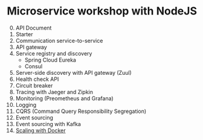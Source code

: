 # Microservice workshop with NodeJS


0. API Document
1. Starter
2. Communication service-to-service
3. API gateway
4. Service registry and discovery
   * Spring Cloud Eureka
   * Consul
5. Server-side discovery with API gateway (Zuul)
6. Health check API
7. Circuit breaker
8. Tracing with Jaeger and Zipkin
9. Monitoring (Preometheus and Grafana)
10. Logging
11. CQRS (Command Query Responsibility Segregation)
12. Event sourcing
13. Event sourcing with Kafka
14. [Scaling with Docker](https://github.com/up1/microservice-workshop/tree/master/docker-workshop/scaling-service)
